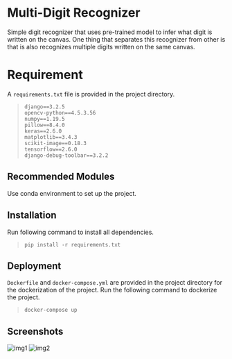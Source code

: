 ﻿# Multi-Digit Recognizer

Simple digit recognizer that uses pre-trained model to infer what digit is written on the canvas. One thing that separates this recognizer from other is that is also recognizes multiple digits written on the same canvas.


# Requirement

A `requirements.txt` file is provided in the project directory. 

>     django==3.2.5  
>     opencv-python==4.5.3.56  
>     numpy==1.19.5  
>     pillow==8.4.0  
>     keras==2.6.0  
>     matplotlib==3.4.3  
>     scikit-image==0.18.3  
>     tensorflow==2.6.0  
>     django-debug-toolbar==3.2.2

 

## Recommended Modules

Use conda environment to set up the project.

## Installation

Run following command to install all dependencies.

> `pip install -r requirements.txt`

## Deployment
`Dockerfile` and  `docker-compose.yml` are provided in the project directory for the dockerization of the project.
Run the following command to dockerize the project.

> `docker-compose up`


## Screenshots
![img1](https://github.com/RamishSiddiqui/Multi-Digit-Recognizer/tree/main/screenshots/img1.jpg?raw=true)
![img2](https://github.com/RamishSiddiqui/Multi-Digit-Recognizer/tree/main/screenshots/img2.jpg?raw=true)

